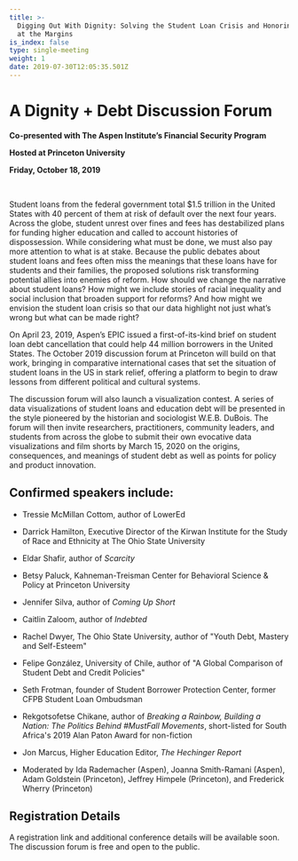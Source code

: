 ```yaml
---
title: >-
  Digging Out With Dignity: Solving the Student Loan Crisis and Honoring Meaning
  at the Margins 
is_index: false
type: single-meeting
weight: 1
date: 2019-07-30T12:05:35.501Z
---
```

# A Dignity + Debt Discussion Forum

**Co-presented with The Aspen Institute’s Financial Security Program** 

**Hosted at Princeton University** 

**Friday, October 18, 2019**

<br/>

Student loans from the federal government total $1.5 trillion in the United States with 40 percent of them at risk of default over the next four years. Across the globe, student unrest over fines and fees has destabilized plans for funding higher education and called to account histories of dispossession. While considering what must be done, we must also pay more attention to what is at stake. Because the public debates about student loans and fees often miss the meanings that these loans have for students and their families, the proposed solutions risk transforming potential allies into enemies of reform. How should we change the narrative about student loans? How might we include stories of racial inequality and social inclusion that broaden support for reforms? And how might we envision the student loan crisis so that our data highlight not just what’s wrong but what can be made right? 

On April 23, 2019, Aspen’s EPIC issued a first-of-its-kind brief on student loan debt cancellation that could help 44 million borrowers in the United States. The October 2019 discussion forum at Princeton will build on that work, bringing in comparative international cases that set the situation of student loans in the US in stark relief, offering a platform to begin to draw lessons from different political and cultural systems.  

The discussion forum will also launch a visualization contest. A series of data visualizations of student loans and education debt will be presented in the style pioneered by the historian and sociologist W.E.B. DuBois. The forum will then invite researchers, practitioners, community leaders, and students from across the globe to submit their own evocative data visualizations and film shorts by March 15, 2020 on the origins, consequences, and meanings of student debt as well as points for policy and product innovation.  


## Confirmed speakers include:


- Tressie McMillan Cottom, author of LowerEd 

- Darrick Hamilton,  Executive Director of the Kirwan Institute for the Study of Race and Ethnicity at The Ohio State University 

- Eldar Shafir, author of _Scarcity_ 

- Betsy Paluck, Kahneman-Treisman Center for Behavioral Science & Policy at Princeton University 

- Jennifer Silva, author of _Coming Up Short_ 

- Caitlin Zaloom, author of _Indebted_ 

- Rachel Dwyer, The Ohio State University, author of "Youth Debt, Mastery and Self-Esteem" 

- Felipe González, University of Chile, author of "A Global Comparison of Student Debt and Credit Policies" 

- Seth Frotman, founder of Student Borrower Protection Center, former CFPB Student Loan Ombudsman 

- Rekgotsofetse Chikane, author of _Breaking a Rainbow, Building a Nation: The Politics Behind #MustFall Movements_, short-listed for South Africa's 2019 Alan Paton Award for non-fiction 

- Jon Marcus, Higher Education Editor, _The Hechinger Report_ 

- Moderated by Ida Rademacher (Aspen), Joanna Smith-Ramani (Aspen), Adam Goldstein (Princeton), Jeffrey Himpele (Princeton), and Frederick Wherry (Princeton) 

## Registration Details

A registration link and additional conference details will be available soon. The discussion forum is free and open to the public.
